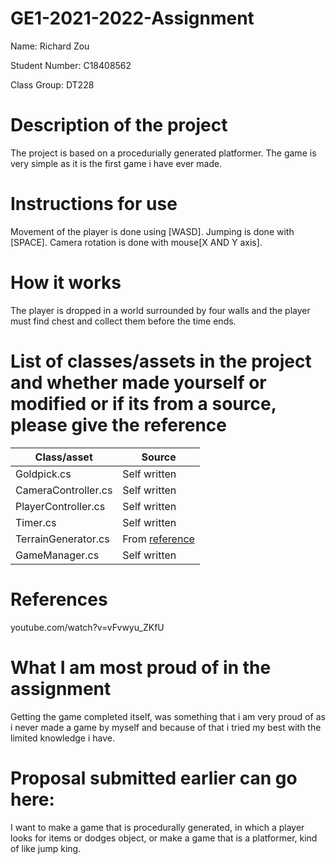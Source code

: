 # GE1-2021-2022-Assignment

Name: Richard Zou

Student Number: C18408562

Class Group: DT228

# Description of the project
The project is based on a procedurially generated platformer. The game is very simple as it is the first game i have ever made.

# Instructions for use
Movement of the player is done using [WASD].
Jumping is done with [SPACE].
Camera rotation is done with mouse[X AND Y axis].

# How it works
The player is dropped in a world surrounded by four walls and the player must find chest and collect them before the time ends.

# List of classes/assets in the project and whether made yourself or modified or if its from a source, please give the reference

| Class/asset | Source |
|-----------|-----------|
| Goldpick.cs | Self written |
| CameraController.cs | Self written  |
| PlayerController.cs | Self written |
| Timer.cs | Self written |
| TerrainGenerator.cs | From [reference](youtube.com/watch?v=vFvwyu_ZKfU) |
| GameManager.cs | Self written |
# References
youtube.com/watch?v=vFvwyu_ZKfU
# What I am most proud of in the assignment
Getting the game completed itself, was something that i am very proud of as i never made a game by myself and because of that i tried my best with the limited knowledge i have.

# Proposal submitted earlier can go here:
I want to make a game that is procedurally generated, in which a player looks for items or dodges object,
or make a game that is a platformer, kind of like jump king.

